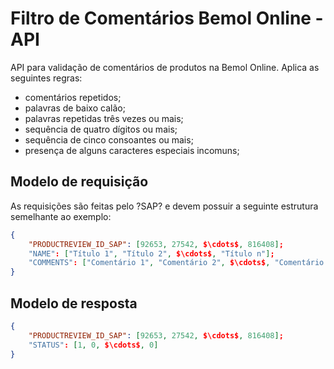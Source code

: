 # Filtro de Comentários Bemol Online - API

API para validação de comentários de produtos na Bemol Online. Aplica as seguintes regras:
* comentários repetidos;
* palavras de baixo calão;
* palavras repetidas três vezes ou mais;
* sequência de quatro dígitos ou mais;
* sequência de cinco consoantes ou mais;
* presença de alguns caracteres especiais incomuns;

## Modelo de requisição
As requisições são feitas pelo ?SAP? e devem possuir a seguinte estrutura semelhante ao exemplo:

```json
{
	"PRODUCTREVIEW_ID_SAP": [92653, 27542, $\cdots$, 816408];
	"NAME": ["Título 1", "Título 2", $\cdots$, "Título n"];
	"COMMENTS": ["Comentário 1", "Comentário 2", $\cdots$, "Comentário n"]
}
```

## Modelo de resposta

```json
{
	"PRODUCTREVIEW_ID_SAP": [92653, 27542, $\cdots$, 816408];
	"STATUS": [1, 0, $\cdots$, 0]
}
```
